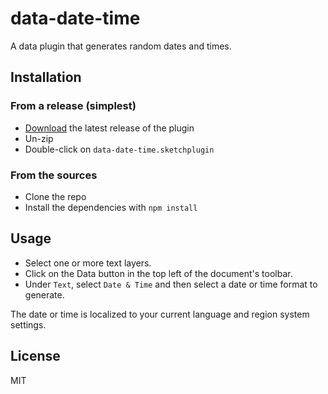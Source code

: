 # data-date-time

A data plugin that generates random dates and times.

## Installation

### From a release (simplest)

- [Download](https://github.com/skpm/data-date-time/releases/latest) the latest release of the plugin
- Un-zip
- Double-click on `data-date-time.sketchplugin`

### From the sources

- Clone the repo
- Install the dependencies with `npm install`

## Usage

- Select one or more text layers.
- Click on the Data button in the top left of the document's toolbar.
- Under `Text`, select `Date & Time` and then select a date or time format to generate. 

The date or time is localized to your current language and region system settings. 

## License

MIT